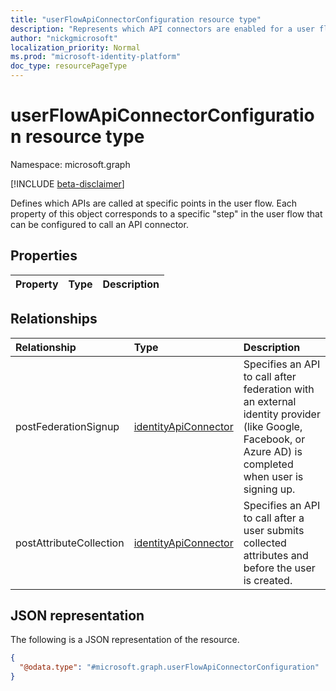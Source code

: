 ```yaml
---
title: "userFlowApiConnectorConfiguration resource type"
description: "Represents which API connectors are enabled for a user flow."
author: "nickgmicrosoft"
localization_priority: Normal
ms.prod: "microsoft-identity-platform"
doc_type: resourcePageType
---
```


# userFlowApiConnectorConfiguration resource type

Namespace: microsoft.graph

[!INCLUDE [beta-disclaimer](../../includes/beta-disclaimer.md)]

Defines which APIs are called at specific points in the user flow. Each property of this object corresponds to a specific "step" in the user flow that can be configured to call an API connector.

## Properties
|Property|Type|Description|
|:---|:---|:---|

## Relationships

| Relationship            | Type                                            | Description                                                                                                                                             |
| :---------------------- | :---------------------------------------------- | :------------------------------------------------------------------------------------------------------------------------------------------------------ |
| postFederationSignup    | [identityApiConnector](identityapiconnector.md) | Specifies an API to call after federation with an external identity provider (like Google, Facebook, or Azure AD) is completed when user is signing up. |
| postAttributeCollection | [identityApiConnector](identityapiconnector.md) | Specifies an API to call after a user submits collected attributes and before the user is created.                                                      |

## JSON representation

The following is a JSON representation of the resource.
<!-- {
  "blockType": "resource",
  "@odata.type": "microsoft.graph.userFlowApiConnectorConfiguration"
}
-->

``` json
{
  "@odata.type": "#microsoft.graph.userFlowApiConnectorConfiguration"
}
```
